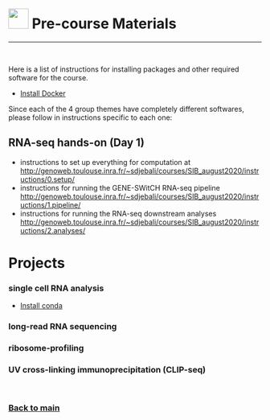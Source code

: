 # <img border="0" src="https://www.svgrepo.com/show/19652/maths-class-materials-cross-of-a-pencil-and-a-ruler.svg" width="40" height="40"> Pre-course Materials

***

<br/>

Here is a list of instructions for installing packages and other required software for the course.

- [Install Docker](docker_instructions.md)

Since each of the 4 group themes have completely different softwares, please follow in instructions specific to each one:

## RNA-seq hands-on (Day 1)

- instructions to set up everything for computation at http://genoweb.toulouse.inra.fr/~sdjebali/courses/SIB_august2020/instructions/0.setup/
- instructions for running the GENE-SWitCH RNA-seq pipeline http://genoweb.toulouse.inra.fr/~sdjebali/courses/SIB_august2020/instructions/1.pipeline/
- instructions for running the RNA-seq downstream analyses http://genoweb.toulouse.inra.fr/~sdjebali/courses/SIB_august2020/instructions/2.analyses/

# Projects


### single cell RNA analysis

- [Install conda](conda_instructions.md)


### long-read RNA sequencing


### ribosome-profiling


### UV cross-linking immunoprecipitation (CLIP-seq)



<br/>

### [Back to main](README.md)
